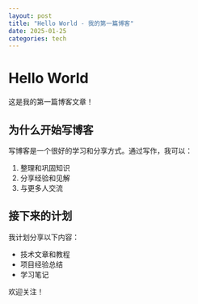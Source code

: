 ```yaml
---
layout: post
title: "Hello World - 我的第一篇博客"
date: 2025-01-25
categories: tech
---
```


# Hello World

这是我的第一篇博客文章！

## 为什么开始写博客

写博客是一个很好的学习和分享方式。通过写作，我可以：

1. 整理和巩固知识
2. 分享经验和见解
3. 与更多人交流

## 接下来的计划

我计划分享以下内容：

- 技术文章和教程
- 项目经验总结
- 学习笔记

欢迎关注！